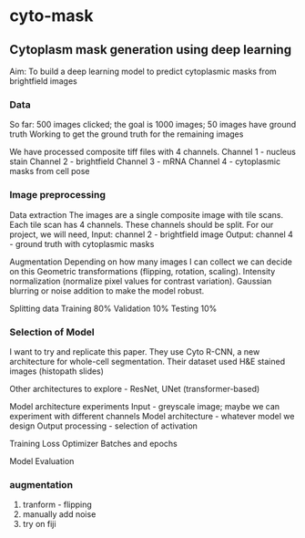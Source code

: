 # cyto-mask
## Cytoplasm mask generation using deep learning

Aim: To build a deep learning model to predict cytoplasmic masks from brightfield images

### Data
So far: 500 images clicked; the goal is 1000 images; 50 images have ground truth
Working to get the ground truth for the remaining images

We have processed composite tiff files with 4 channels. 
Channel 1 - nucleus stain
Channel 2 - brightfield 
Channel 3 - mRNA
Channel 4 - cytoplasmic masks from cell pose


### Image preprocessing
Data extraction
The images are a single composite image with tile scans. Each tile scan has 4 channels. These channels should be split. For our project, we will need, 
Input: channel 2 - brightfield image
Output: channel 4 - ground truth with cytoplasmic masks

Augmentation
Depending on how many images I can collect we can decide on this
Geometric transformations (flipping, rotation, scaling).
Intensity normalization (normalize pixel values for contrast variation).
Gaussian blurring or noise addition to make the model robust.

Splitting data
Training 80%
Validation 10%
Testing 10%

### Selection of Model
I want to try and replicate this paper. They use Cyto R-CNN, a new architecture for whole-cell segmentation. Their dataset used H&E stained images (histopath slides)

Other architectures to explore - ResNet, UNet (transformer-based)

Model architecture experiments
Input - greyscale image; maybe we can experiment with different channels
Model architecture  - whatever model we design
Output processing - selection of activation

Training
Loss
Optimizer
Batches and epochs

Model Evaluation


### augmentation
1. tranform - flipping
2. manually add noise
3. try on fiji
